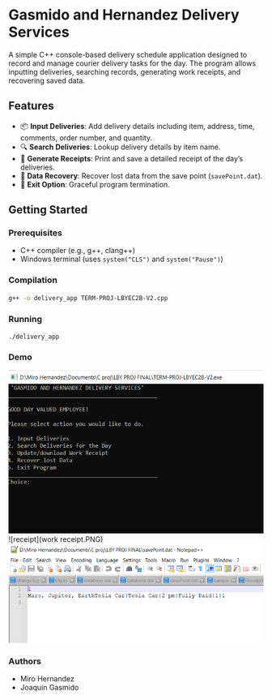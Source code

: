 # Gasmido and Hernandez Delivery Services

A simple C++ console-based delivery schedule application designed to record and manage courier delivery tasks for the day. The program allows inputting deliveries, searching records, generating work receipts, and recovering saved data.

## Features

- 📦 **Input Deliveries**: Add delivery details including item, address, time, comments, order number, and quantity.
- 🔍 **Search Deliveries**: Lookup delivery details by item name.
- 🧾 **Generate Receipts**: Print and save a detailed receipt of the day’s deliveries.
- 💾 **Data Recovery**: Recover lost data from the save point (`savePoint.dat`).
- 🚪 **Exit Option**: Graceful program termination.

## Getting Started

### Prerequisites

- C++ compiler (e.g., g++, clang++)
- Windows terminal (uses `system("CLS")` and `system("Pause")`)

### Compilation

```bash
g++ -o delivery_app TERM-PROJ-LBYEC2B-V2.cpp
```

### Running
```
./delivery_app
```

### Demo
![menu](menu.PNG)
![receipt](work receipt.PNG)
![savepoint](savepoint.PNG)
### Authors
- Miro Hernandez
- Joaquin Gasmido
